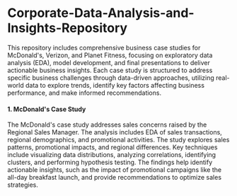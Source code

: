 # Corporate-Data-Analysis-and-Insights-Repository


This repository includes comprehensive business case studies for McDonald's, Verizon, and Planet Fitness, focusing on exploratory data analysis (EDA), model development, and final presentations to deliver actionable business insights. Each case study is structured to address specific business challenges through data-driven approaches, utilizing real-world data to explore trends, identify key factors affecting business performance, and make informed recommendations.

#### 1. McDonald's Case Study

The McDonald's case study addresses sales concerns raised by the Regional Sales Manager. The analysis includes EDA of sales transactions, regional demographics, and promotional activities. The study explores sales patterns, promotional impacts, and regional differences. Key techniques include visualizing data distributions, analyzing correlations, identifying clusters, and performing hypothesis testing. The findings help identify actionable insights, such as the impact of promotional campaigns like the all-day breakfast launch, and provide recommendations to optimize sales strategies.
